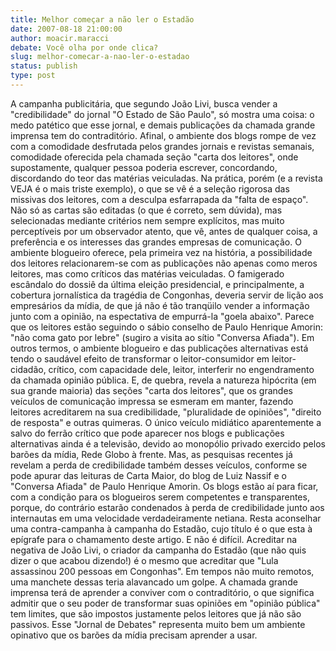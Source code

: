 ```yaml
---
title: Melhor começar a não ler o Estadão
date: 2007-08-18 21:00:00
author: moacir.maracci
debate: Você olha por onde clica?
slug: melhor-comecar-a-nao-ler-o-estadao
status: publish 
type: post
---
```


A campanha publicitária, que segundo João Livi, busca vender a "credibilidade" do jornal "O Estado de São Paulo", só mostra uma coisa: o medo patético que esse jornal, e demais publicações da chamada grande imprensa tem do contraditório. Afinal, o ambiente dos blogs rompe de vez com a comodidade desfrutada pelos grandes jornais e revistas semanais, comodidade oferecida pela chamada seção "carta dos leitores", onde supostamente, qualquer pessoa poderia escrever, concordando, discordando do teor das matérias veiculadas. Na prática, porém (e a revista VEJA é o mais triste exemplo), o que se vê é a seleção rigorosa das missivas dos leitores, com a desculpa esfarrapada da "falta de espaço". Não só as cartas são editadas (o que é correto, sem dúvida), mas selecionadas mediante critérios nem sempre explícitos, mas muito perceptíveis por um observador atento, que vê, antes de qualquer coisa, a preferência e os interesses das grandes empresas de comunicação. O ambiente blogueiro oferece, pela primeira vez na história, a possibilidade dos leitores relacionarem-se com as publicações não apenas como meros leitores, mas como críticos das matérias veiculadas. O famigerado escândalo do dossiê da última eleição presidencial, e principalmente, a cobertura jornalística da tragédia de Congonhas, deveria servir de lição aos empresários da mídia, de que já não é tão tranqüilo vender a informação junto com a opinião, na espectativa de empurrá-la "goela abaixo". Parece que os leitores estão seguindo o sábio conselho de Paulo Henrique Amorin: "não coma gato por lebre" (sugiro a visita ao sítio "Conversa Afiada"). Em outros termos, o ambiente blogueiro e das publicações alternativas está tendo o saudável efeito de transformar o leitor-consumidor em leitor-cidadão, crítico, com capacidade dele, leitor, interferir no engendramento da chamada opinião pública. E, de quebra, revela a natureza hipócrita (em sua grande maioria) das seções "carta dos leitores", que os grandes veículos de comunicação impressa se esmeram em manter, fazendo leitores acreditarem na sua credibilidade, "pluralidade de opiniões", "direito de resposta" e outras quimeras. O único veículo midiático aparentemente a salvo do ferrão crítico que pode aparecer nos blogs e publicações alternativas ainda é a televisão, devido ao monopólio privado exercido pelos barões da mídia, Rede Globo à frente. Mas, as pesquisas recentes já revelam a perda de credibilidade também desses veículos, conforme se pode apurar das leituras de Carta Maior, do blog de Luiz Nassif e o "Conversa Afiada" de Paulo Henrique Amorin. Os blogs estão aí para ficar, com a condição para os blogueiros serem competentes e transparentes, porque, do contrário estarão condenados à perda de credibilidade junto aos internautas em uma velocidade verdadeiramente netiana. Resta aconselhar uma contra-campanha à campanha do Estadão, cujo título é o que esta à epígrafe para o chamamento deste artigo. E não é difícil. Acreditar na negativa de João Livi, o criador da campanha do Estadão (que não quis dizer o que acabou dizendo!) é o mesmo que acreditar que "Lula assassinou 200 pessoas em Congonhas". Em tempos não muito remotos, uma manchete dessas teria alavancado um golpe. A chamada grande imprensa terá de aprender a conviver com o contraditório, o que significa admitir que o seu poder de transformar suas opiniões em "opinião pública" tem limites, que são impostos justamente pelos leitores que já não são passivos. Esse "Jornal de Debates" representa muito bem um ambiente opinativo que os barões da mídia precisam aprender a usar.

